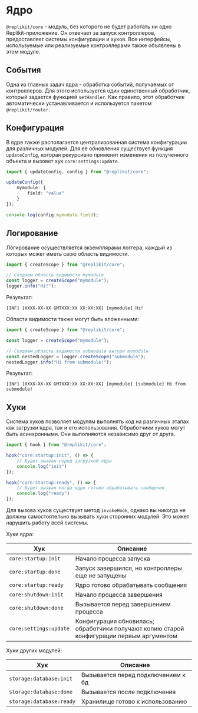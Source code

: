 # Ядро

`@replikit/core` - модуль, без которого не будет работать ни одно Replikit-приложение.
Он отвечает за запуск контроллеров, предоставляет системы конфигурации и хуков.
Все интерфейсы, используемые или реализуемые контроллерами также объявлены в этом модуле.

## События

Одна из главных задач ядра - обработка событий, получаемых от контроллеров.
Для этого используется один единственный обработчик, который задается функцией `setHandler`.
Как правило, этот обработчик автоматически устанавливается и используется пакетом `@replikit/router`.

## Конфигурация

В ядре также располагается централизованная система конфигурации для различных модулей.
Для её обновления существует функция `updateConfig`, которая рекурсивно применит изменения из полученного объекта и вызовет хук `core:settings:update`.

```ts
import { updateConfig, config } from "@replikit/core";

updateConfig({
    mymodule: {
        field: "value"
    }
});

console.log(config.mymodule.field);
```

## Логирование

Логирование осуществляется экземплярами логгера, каждый из которых может иметь свою область видимости.

```ts
import { createScope } from "@replikit/core";

// Создаем область видимости mymodule
const logger = createScope("mymodule");
logger.info("Hi!");
```

Результат:

```
[INF] [XXXX-XX-XX GMTXXX:XX XX:XX:XX] [mymodule] Hi!
```

Области видимости также могут быть вложенными:

```ts
import { createScope } from "@replikit/core";

const logger = createScope("mymodule");

// Создаем область видимости submodule внтури mymodule
const nestedLogger = logger.createScope("submodule");
nestedLogger.info("Hi from submodule!");
```

Результат:

```
[INF] [XXXX-XX-XX GMTXXX:XX XX:XX:XX] [mymodule] [submodule] Hi from submodule!
```

## Хуки

Система хуков позволяет модулям выполнять код на различных этапах как загрузки ядра, так и его использования.
Обработчики хуков могут быть асинхронными. Они выполняются независимо друг от друга.

```ts
import { hook } from "@replikit/core";

hook("core:startup:init", () => {
    // Будет вызван перед загрузкой ядра
    console.log("init")
});

hook("core:startup:ready", () => {
    // Будет вызван когда ядро готово обрабатывать сообщения
    console.log("ready")
});

```

Для вызова хуков существует метод `invokeHook`, однако вы никогда не должны самостоятельно вызывать хуки сторонних модулей.
Это может нарушить работу всей системы.

Хуки ядра:

| Хук                    | Описание                                                                                  |
| ---------------------- | ----------------------------------------------------------------------------------------- |
| `core:startup:init`    | Начало процесса запуска                                                                   |
| `core:startup:done`    | Запуск завершился, но контроллеры еще не запущены                                         |
| `core:startup:ready`   | Ядро готово обрабатывать сообщения                                                        |
| `core:shutdown:init`   | Начало процесса завершения                                                                |
| `core:shutdown:done`   | Вызывается перед завершением процесса                                                     |
| `core:settings:update` | Конфигурация обновилась; обработчики получают копию старой конфигурации первым аргументом |

Хуки других модулей:

| Хук                      | Описание                           |
| ------------------------ | ---------------------------------- |
| `storage:database:init`  | Вызывается перед подключением к бд |
| `storage:database:done`  | Вызывается после подключения       |
| `storage:database:ready` | Хранилище готово к использованию   |
